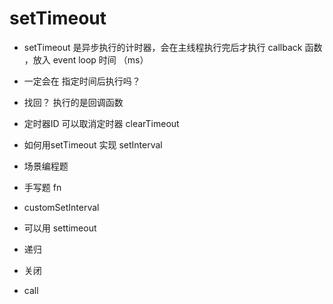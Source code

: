 # setTimeout


- setTimeout 是异步执行的计时器，会在主线程执行完后才执行
   callback 函数 ，放入 event loop 时间 （ms）
- 一定会在 指定时间后执行吗？
- 找回？
  执行的是回调函数
- 定时器ID
  可以取消定时器  clearTimeout  

- 如何用setTimeout 实现 setInterval
 - 场景编程题
 - 手写题 fn
 - customSetInterval
 - 可以用 settimeout 
 - 递归
 - 关闭


 - call
 
 
